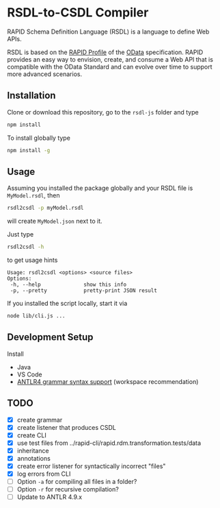 # RSDL-to-CSDL Compiler

RAPID Schema Definition Language (RSDL) is a language to define Web APIs.

RSDL is based on the [RAPID Profile](<https://en.wikipedia.org/wiki/Profile_(engineering)>) of the
[OData](https://en.wikipedia.org/wiki/Open_Data_Protocol) specification. RAPID provides an easy way
to envision, create, and consume a Web API that is compatible with the OData Standard and can evolve over time to support more advanced scenarios.

## Installation

Clone or download this repository, go to the `rsdl-js` folder and type

```sh
npm install
```

To install globally type

```sh
npm install -g
```

## Usage

Assuming you installed the package globally and your RSDL file is `MyModel.rsdl`, then

```sh
rsdl2csdl -p myModel.rsdl
```

will create `MyModel.json` next to it.

Just type

```sh
rsdl2csdl -h
```

to get usage hints

```
Usage: rsdl2csdl <options> <source files>
Options:
 -h, --help              show this info
 -p, --pretty            pretty-print JSON result
```

If you installed the script locally, start it via

```sh
node lib/cli.js ...
```

## Development Setup

Install

- Java
- VS Code
- [ANTLR4 grammar syntax support](https://marketplace.visualstudio.com/items?itemName=mike-lischke.vscode-antlr4&ssr=false#overview) (workspace recommendation)

## TODO

- [x] create grammar
- [x] create listener that produces CSDL
- [x] create CLI
- [x] use test files from ../rapid-cli/rapid.rdm.transformation.tests/data
- [x] inheritance
- [x] annotations
- [x] create error listener for syntactically incorrect "files"
- [x] log errors from CLI
- [ ] Option `-a` for compiling all files in a folder?
- [ ] Option `-r` for recursive compilation?
- [ ] Update to ANTLR 4.9.x
